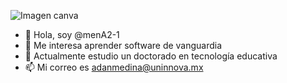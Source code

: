 ![Imagen canva](https://github.com/menA2-1/menA2-1/assets/163673938/12a23fbe-20f2-404b-afc1-62fc724c04fe)
- 👋 Hola, soy @menA2-1
- 👀 Me interesa aprender software de vanguardia
- 🌱 Actualmente estudio un doctorado en tecnología educativa
- 📫 Mi correo es adanmedina@uninnova.mx

<!---
menA2-1/menA2-1 is a ✨ special ✨ repository because its `README.md` (this file) appears on your GitHub profile.
You can click the Preview link to take a look at your changes.
--->
